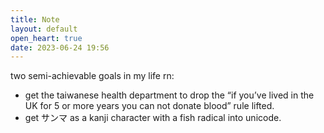 ```yaml
---
title: Note
layout: default
open_heart: true
date: 2023-06-24 19:56
---
```


two semi-achievable goals in my life rn:
- get the taiwanese health department to drop the “if you’ve lived in the UK for 5 or more years you can not donate blood” rule lifted.
- get サンマ as a kanji character with a fish radical into unicode.
